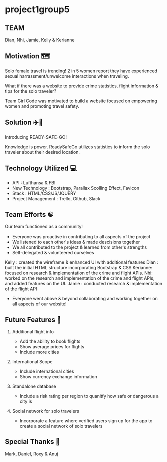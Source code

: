 # project1group5

## TEAM <GIRL CODE/>

Dian, Nhi, Jamie, Kelly & Kerianne

## Motivation 🗺

Solo female travel is trending! 2 in 5 women report they have experienced sexual harrassment/unwelcome interactions when traveling.

What if there was a website to provide crime statistics, flight information & tips for the solo traveler?

Team Girl Code was motivated to build a website focused on empowering women and promoting travel safety.

## Solution ✈️🔐

Introducing READY-SAFE-GO!

Knowledge is power. ReadySafeGo utilizes statistics to inform the solo traveler about their desired location.

## Technology Utilized 💻

* API : Lufthansa & FBI
* New Technology : Bootstrap, Parallax Scolling Effect, Favicon
* Stack : HTML/CSS/JS/JQUERY
* Project Management : Trello, Github, Slack

## Team Efforts ☯️

Our team functioned as a community!

* Everyone was proactive in contributing to all aspects of the project
* We listened to each other's ideas & made descisions together
* We all contributed to the project & learned from other's strengths
* Self-delegated & volunteered ourselves

Kelly : created the wireframe & enhanced UI with additional features
Dian : built the initial HTML structure incorporating Bootstrap & CSS
Kerianne: focused on research & implementation of the crime and flight APIs.
Nhi: worked on the research and implementation of the crime and flight APIs, and added features on the UI.
Jamie : conducted research & implementation of the flight API

* Everyone went above & beyond collaborating and working together on all aspects of our website!

## Future Features 🔮

1. Additional flight info
    * Add the ability to book flights
    * Show average prices for flights
    * Include more cities

2. International Scope
    * Include international cities
    * Show currency exchange information

3. Standalone database
    * Include a risk rating per region to quanitfy how safe or dangerous a city is

4. Social network for solo travelers
    * Incorporate a feature where verified users sign up for the app to create a social network of solo travelers

## Special Thanks 🙌

Mark, Daniel, Roxy & Anuj
